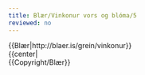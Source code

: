```yaml
---
title: Blær/Vinkonur vors og blóma/5
reviewed: no
---
```

<vocabulary>
</vocabulary>
{{Blær|http://blaer.is/grein/vinkonur}}

<div class="book" data-translate=true data-audio-file="vinkonurvorsogbloma-05-5.mp3">
{{center|<Audio src="vinkonurvorsogbloma-05-5.mp3"/>}}
<html>
<div class="blaer article">

<div class="article-entry">
  <div class="image-box image-box-large">

    <video poster="https://ylhyra.is/Special:Filepath/Blær_–_Vinkonur_vors_og_blóma_67195.jpeg" autoplay loop muted>
  <source src="https://ylhyra.is/Special:Filepath/Blær_–_Vinkonur_vors_og_blóma_28901.webm" type="video/webm">
  <source src="https://ylhyra.is/Special:Filepath/Blær_–_Vinkonur_vors_og_blóma_21753.mp4" type="video/mp4">
</video>
  </div>

  <div class="image-box image-box-medium">
    <img src="https://ylhyra.is/Special:Filepath/Blær_–_Vinkonur_vors_og_blóma_53544.jpeg">
  </div>

  <div class="image-box image-box-medium">
    <img src="https://ylhyra.is/Special:Filepath/Blær_–_Vinkonur_vors_og_blóma_99870.jpeg">
  </div>

  <div class="text">
    <p><strong data-no-translate="true" data-no-audio="true">Íris:</strong> Einhvern tímann þurfum við síðan að vinna á sumrin og þá fáum við ekkert sumarfrí.<br><strong data-no-translate="true" data-no-audio="true"></strong><strong data-no-translate="true" data-no-audio="true">Hildur:</strong> Ég verð samt í skemmtilegri vinnu, að sinna hestunum.<br><strong data-no-translate="true" data-no-audio="true"></strong><strong data-no-translate="true" data-no-audio="true">Íris:</strong> Þú veist þú færð ekki borgað fyrir það.<br><strong data-no-translate="true" data-no-audio="true"></strong><strong data-no-translate="true" data-no-audio="true">Hildur:</strong> Nei, mér er alveg sama, það er allavega vinna.<br><strong data-no-translate="true" data-no-audio="true"></strong><strong data-no-translate="true" data-no-audio="true">Eva:</strong> Sumarfríið er bara svo skemmtilegt, stundum hittumst við klukkan ellefu
      og erum úti til tíu um kvöldið.<br><strong data-no-translate="true" data-no-audio="true"></strong><strong data-no-translate="true" data-no-audio="true">Íris:</strong> Svo steinsofnar maður á kvöldin, búin að bretta um allan bæinn.<br><strong data-no-translate="true" data-no-audio="true"></strong><strong data-no-translate="true" data-no-audio="true">Hildur: </strong>Spyrja eftir stelpunum, fara á trampólínið og í sund.<br><strong data-no-translate="true" data-no-audio="true">Íris:</strong> Það vantar samt fleiri sundlaugar í miðbæinn, það er bara Sundhöllin.<br><strong data-no-translate="true" data-no-audio="true"></strong><strong data-no-translate="true" data-no-audio="true">Eva:</strong> Hún er alveg glötuð.<br><strong data-no-translate="true" data-no-audio="true"></strong><strong data-no-translate="true" data-no-audio="true">Hildur:</strong> Það er alveg margt sem vantar hérna.<br><strong data-no-translate="true" data-no-audio="true"></strong><strong data-no-translate="true" data-no-audio="true">Eva: </strong>Eins
      og hvað?<br><strong data-no-translate="true" data-no-audio="true"></strong><strong data-no-translate="true" data-no-audio="true">Hildur:</strong> Æi, maður sér svona hluti en gleymir þeim strax.</p>
  </div>

  <div class="text">
    <blockquote>
      <p>„Íris: Það mætti t.d. vera hreinna í bænum. Eins og um helgar eftir að fólk er búið að vera í bænum þá eru bjórflöskur úti um allt.“</p>
    </blockquote>
  </div>

  <div class="text">
    <p><strong data-no-translate="true" data-no-audio="true">Hildur:</strong> Og sígarettur.<br><strong data-no-translate="true" data-no-audio="true"></strong><strong data-no-translate="true" data-no-audio="true">Eva:</strong> Það mættu líka vera fleiri hjólastígar en þessir nýju eru mjög þægilegir.<br><strong data-no-translate="true" data-no-audio="true"></strong><strong data-no-translate="true" data-no-audio="true">Hildur:</strong> Mér finnst vanta fleiri staði eins og þennan,
      til þess að setjast niður og slaka á.<br><strong data-no-translate="true" data-no-audio="true"></strong><strong data-no-translate="true" data-no-audio="true">Íris: </strong>Það eru oftast bara rólóar sem eru bara fyrir litla krakka, ekkert fyrir okkur hin.</p>
  </div>

</div>

</div>
</html>
</div>
{{Copyright/Blær}}

